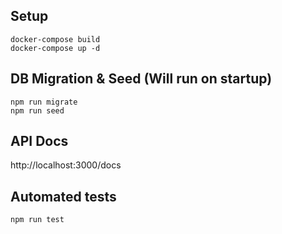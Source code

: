 
## Setup
```
docker-compose build
docker-compose up -d
```

## DB Migration & Seed (Will run on startup)
```
npm run migrate
npm run seed
```

## API Docs
http://localhost:3000/docs


## Automated tests
```
npm run test
```